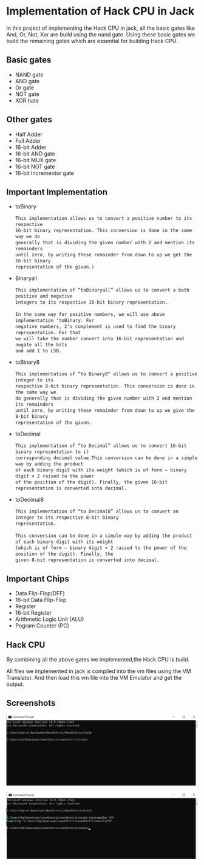 
# Implementation of Hack CPU in Jack

In this project of implementing the Hack CPU in jack, all the basic gates like And, Or, Not, Xor are build using the nand gate. Using these basic 
gates we build the remaining gates which are essential for building Hack CPU.

   

## Basic gates

- NAND gate
- AND gate
- Or gate
- NOT gate
- XOR hate


## Other gates

- Half Adder
- Full Adder
- 16-bit Adder
- 16-bit AND gate
- 16-bit MUX gate
- 16-bit NOT gate
- 16-bit Incrementor gate
## Important Implementation
- toBinary 
   
      This implementation allows us to convert a positive number to its respective
      16-bit binary representation. This conversion is done in the same way we do 
      generally that is dividing the given number with 2 and mention its remainders 
      until zero, by writing these remainder from down to up we get the 16-bit binary 
      representation of the given.)

- Binaryall

      This implementation of “toBinaryall” allows us to convert a both positive and negative 
      integers to its respective 16-bit binary representation.
    
      In the same way for positive numbers, we will use above implementation ‘toBinary. For 
      negative numbers, 2’s complement is used to find the binary representation. For that 
      we will take the number convert into 16-bit representation and negate all the bits 
      and add 1 to LSB.

- toBinary8  

      This implementation of “to Binary8” allows us to convert a positive integer to its 
      respective 8-bit binary representation. This conversion is done in the same way we 
      do generally that is dividing the given number with 2 and mention its remainders 
      until zero, by writing these remainder from down to up we give the 8-bit binary 
      representation of the given.

- toDecimal

      This implementation of “to Decimal” allows us to convert 16-bit binary representation to it 
      corresponding decimal value.This conversion can be done in a simple way by adding the product 
      of each binary digit with its weight (which is of form – binary digit × 2 raised to the power 
      of the position of the digit). Finally, the given 16-bit representation is converted into decimal.

- toDecimal8

      This implementation of “to Decimal8” allows us to convert an integer to its respective 8-bit binary
      representation.

      This conversion can be done in a simple way by adding the product of each binary digit with its weight 
      (which is of form – binary digit × 2 raised to the power of the position of the digit). Finally, the 
      given 8-bit representation is converted into decimal.





## Important Chips

- Data Flip-Flop(DFF)
- 16-bit Data Flip-Flop
- Register
- 16-bit Register
- Arithmetic Logic Unit (ALU)
- Pogram Counter (PC)
## Hack CPU

By combining all the above gates we implemented,the Hack CPU is build.

All files we implemented in jack is compiled into the vm files using the 
VM Translator. And then load this vm file 
into the VM Emulator and get the output.
## Screenshots

![App Screenshot](https://github.com/Komalsai234/Nand2tetris/blob/main/Screenshot%20(1810).png?raw=true)

![App Screenshot](https://github.com/Komalsai234/Nand2tetris/blob/main/Screenshot%20(1811).png?raw=true)



